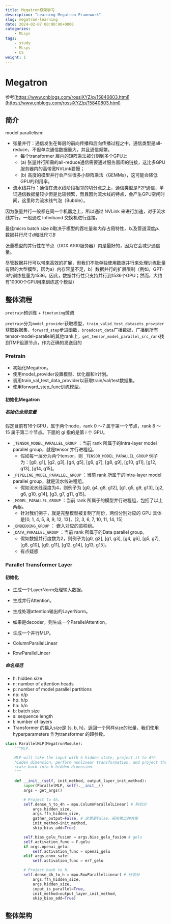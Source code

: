 ```yaml
---
title: Megatron框架学习
description: "Learning Megatron Framework"
slug: megatron-learning
date: 2024-02-07 00:00:00+0000
categories:
    - MLsys
tags:
    - study
    - MLsys
    - CS
weight: 1
---
```


# Megatron

参考[https://www.cnblogs.com/rossiXYZ/p/15840803.html](https://www.cnblogs.com/rossiXYZ/p/15840803.html)

## 简介

model parallelism:

- 张量并行：通信发生在每层的前向传播和后向传播过程之中，通信类型是all-reduce，不但单次通信数据量大，并且通信频繁。
    - 每个transformer 层内的矩阵乘法被分割到多个GPU上
    - (a) 张量并行所需的all-reduce通信需要通过服务器间的链接，这比多GPU服务器内的高带宽NVLink要慢；
    - (b) 高度的模型并行会产生很多小矩阵乘法（GEMMs），这可能会降低GPU的利用率。
- 流水线并行：通信在流水线阶段相邻的切分点之上，通信类型是P2P通信，单词通信数据量较少但是比较频繁，而且因为流水线的特点，会产生GPU空闲时间，这里称为流水线气泡（Bubble）。

因为张量并行一般都在同一个机器之上，所以通过 NVLink 来进行加速，对于流水线并行，一般通过 Infiniband 交换机进行连接。

最佳micro batch size $b$取决于模型的吞吐量和内存占用特性，以及管道深度$p$、数据并行尺寸$d$和批尺寸$B$

张量模型的并行性在节点（DGX A100服务器）内是最好的，因为它会减少通信量。

尽管数据并行可以带来高效的扩展，但我们不能单独使用数据并行来处理训练批量有限的大型模型，因为a）内存容量不足，b）数据并行的扩展限制（例如，GPT-3的训练批量为1536。因此，数据并行性只支持并行到1536个GPU；然而，大约有10000个GPU用来训练这个模型）

## 整体流程

`pretrain`预训练 + `finetuning`微调

`pretrain`分为`model_provider`获取模型，`train_valid_test_datasets_provider`获取数据集，`forward_step`步进函数，`broadcast_data`广播数据，广播到所有tensor-model-parallel的其他rank上，`get_tensor_model_parallel_src_rank`找到TMP组源节点，作为正确的发送目的

### Pretrain

- 初始化Megatron。
- 使用model_provider设置模型、优化器和lr计划。
- 调用train_val_test_data_provider以获取train/val/test数据集。
- 使用forward_step_func训练模型。

#### 初始化Megatron

##### 初始化全局变量

假定目前有16个GPU，属于两个node，rank 0 ～7 属于第一个节点，rank 8 ～ 15 属于第二个节点。下面的 gi 指的是第 i 个 GPU。

- `_TENSOR_MODEL_PARALLEL_GROUP` ：当前 rank 所属于的Intra-layer model parallel group，就是tensor 并行进程组。
    - 假如每一层分为两个tensor，则 `_TENSOR_MODEL_PARALLEL_GROUP` 例子为：[g0, g1], [g2, g3], [g4, g5], [g6, g7], [g8, g9], [g10, g11], [g12, g13], [g14, g15]。
- `_PIPELINE_MODEL_PARALLEL_GROUP` ：当前 rank 所属于的Intra-layer model parallel group，就是流水线进程组。
    - 假如流水线深度为4，则例子为 [g0, g4, g8, g12], [g1, g5, g9, g13], [g2, g6, g10, g14], [g3, g7, g11, g15]。
- `_MODEL_PARALLEL_GROUP` ：当前 rank 所属于的模型并行进程组，包括了以上两组。
    - 针对我们例子，就是完整模型被复制了两份，两份分别对应的 GPU 具体是[0, 1, 4, 5, 8, 9, 12, 13]，[2, 3, 6, 7, 10, 11, 14, 15]
- `_EMBEDDING_GROUP` ： 嵌入对应的进程组。
- `_DATA_PARALLEL_GROUP` ：当前 rank 所属于的Data parallel group。
    - 假如数据并行度数为2，则例子为[g0, g2], [g1, g3], [g4, g6], [g5, g7], [g8, g10], [g9, g11], [g12, g14], [g13, g15]。
    - 有点疑惑

### Parallel Transformer Layer

#### 初始化

- 生成一个LayerNorm处理输入数据。
- 生成并行Attention。
- 生成处理attention输出的LayerNorm。
- 如果是decoder，则生成一个ParallelAttention。
- 生成一个并行MLP。

- ColumnParallelLinear
- RowParallelLinear

##### 命名规范

- h: hidden size
- n: number of attention heads
- p: number of model parallel partitions
- np: n/p
- hp: h/p
- hn: h/n
- b: batch size
- s: sequence length
- l: number of layers
- Transformer 的输入size是 [s, b, h]，返回一个同样size的张量，我们使用 hyperparameters 作为transformer 的超参数。

```python
class ParallelMLP(MegatronModule):
    """MLP.

    MLP will take the input with h hidden state, project it to 4*h
    hidden dimension, perform nonlinear transformation, and project the
    state back into h hidden dimension.
    """

    def __init__(self, init_method, output_layer_init_method):
        super(ParallelMLP, self).__init__()
        args = get_args()

        # Project to 4h.
        self.dense_h_to_4h = mpu.ColumnParallelLinear( # 列切分
            args.hidden_size,
            args.ffn_hidden_size,
            gather_output=False, # 这里是false，采用第二种方案
            init_method=init_method,
            skip_bias_add=True)

        self.bias_gelu_fusion = args.bias_gelu_fusion # gelu
        self.activation_func = F.gelu
        if args.openai_gelu:
            self.activation_func = openai_gelu
        elif args.onnx_safe:
            self.activation_func = erf_gelu

        # Project back to h.
        self.dense_4h_to_h = mpu.RowParallelLinear( # 行切分
            args.ffn_hidden_size,
            args.hidden_size,
            input_is_parallel=True,
            init_method=output_layer_init_method,
            skip_bias_add=True)

```

## 整体架构


